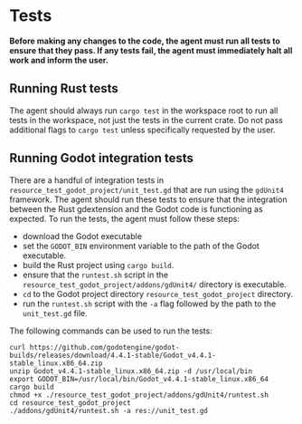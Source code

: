 # Tests

**Before making any changes to the code, the agent must run all tests to ensure that they pass. If any tests fail, the agent must immediately halt all work and inform the user.**

## Running Rust tests

The agent should always run `cargo test` in the workspace root to run all tests in the workspace, not just the tests in the current crate. Do not pass additional flags to `cargo test` unless specifically requested by the user.

## Running Godot integration tests

There are a handful of integration tests in `resource_test_godot_project/unit_test.gd` that are run using the `gdUnit4` framework. The agent should run these tests to ensure that the integration between the Rust gdextension and the Godot code is functioning as expected. To run the tests, the agent must follow these steps:
- download the Godot executable
- set the `GODOT_BIN` environment variable to the path of the Godot executable.
- build the Rust project using `cargo build`.
- ensure that the `runtest.sh` script in the `resource_test_godot_project/addons/gdUnit4/` directory is executable.
- `cd` to  the Godot project directory `resource_test_godot_project` directory.
- run the `runtest.sh` script with the `-a` flag followed by the path to the `unit_test.gd` file.

The following commands can be used to run the tests:

```
curl https://github.com/godotengine/godot-builds/releases/download/4.4.1-stable/Godot_v4.4.1-stable_linux.x86_64.zip
unzip Godot_v4.4.1-stable_linux.x86_64.zip -d /usr/local/bin
export GODOT_BIN=/usr/local/bin/Godot_v4.4.1-stable_linux.x86_64
cargo build
chmod +x ./resource_test_godot_project/addons/gdUnit4/runtest.sh
cd resource_test_godot_project
./addons/gdUnit4/runtest.sh -a res://unit_test.gd
```
